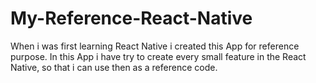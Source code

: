 # My-Reference-React-Native
When i was first learning React Native i created this App for reference purpose.
In this App i have try to create every small feature in the React Native, so that i can use then as a reference code.  
